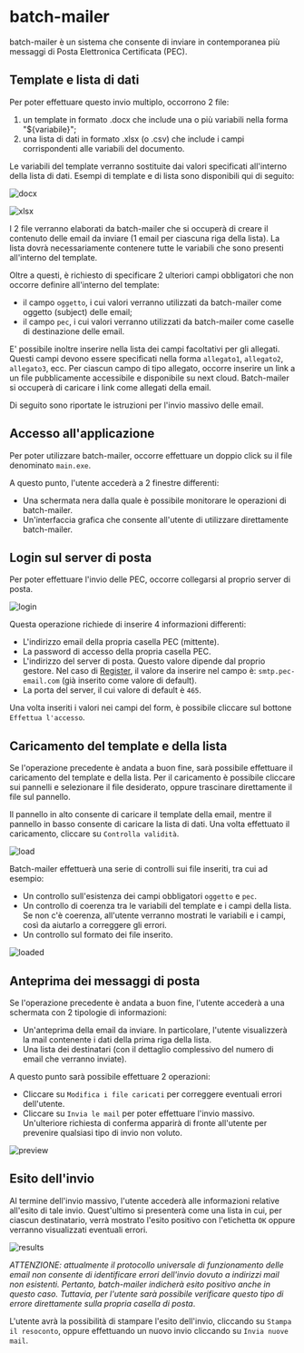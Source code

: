 # batch-mailer
batch-mailer è un sistema che consente di inviare in contemporanea più messaggi di Posta Elettronica Certificata (PEC). 

## Template e lista di dati
Per poter effettuare questo invio multiplo, occorrono 2 file:
1. un template in formato .docx che include una o più variabili nella forma "${variabile}";
2. una lista di dati in formato .xlsx (o .csv) che include i campi corrispondenti alle variabili del documento.

Le variabili del template verranno sostituite dai valori specificati all'interno della lista di dati. Esempi di template e di lista sono disponibili qui di seguito:

![docx](https://github.com/synapta/batch-mailer/blob/master/docs/docx.png)

![xlsx](https://github.com/synapta/batch-mailer/blob/master/docs/xlsx.png)

I 2 file verranno elaborati da batch-mailer che si occuperà di creare il contenuto delle email da inviare (1 email per ciascuna riga della lista). La lista dovrà necessariamente contenere tutte le variabili che sono presenti all'interno del template.

Oltre a questi, è richiesto di specificare 2 ulteriori campi obbligatori che non occorre definire all'interno del template:
* il campo `oggetto`, i cui valori verranno utilizzati da batch-mailer come oggetto (subject) delle email;
* il campo `pec`, i cui valori verranno utilizzati da batch-mailer come caselle di destinazione delle email.

E' possibile inoltre inserire nella lista dei campi facoltativi per gli allegati. Questi campi devono essere specificati nella forma `allegato1`, `allegato2`, `allegato3`, ecc. Per ciascun campo di tipo allegato, occorre inserire un link a un file pubblicamente accessibile e disponibile su next cloud. Batch-mailer si occuperà di caricare i link come allegati della email.

Di seguito sono riportate le istruzioni per l'invio massivo delle email.

## Accesso all'applicazione
Per poter utilizzare batch-mailer, occorre effettuare un doppio click su il file denominato `main.exe`.

A questo punto, l'utente accederà a 2 finestre differenti:
* Una schermata nera dalla quale è possibile monitorare le operazioni di batch-mailer.
* Un'interfaccia grafica che consente all'utente di utilizzare direttamente batch-mailer.

## Login sul server di posta
Per poter effettuare l'invio delle PEC, occorre collegarsi al proprio server di posta. 

![login](https://github.com/synapta/batch-mailer/blob/master/docs/login.png)

Questa operazione richiede di inserire 4 informazioni differenti:
* L'indirizzo email della propria casella PEC (mittente).
* La password di accesso della propria casella PEC.
* L'indirizzo del server di posta. Questo valore dipende dal proprio gestore. Nel caso di [Register](https://www.pec.net/), il valore da inserire nel campo è: `smtp.pec-email.com` (già inserito come valore di default).
* La porta del server, il cui valore di default è `465`.

Una volta inseriti i valori nei campi del form, è possibile cliccare sul bottone `Effettua l'accesso`.

## Caricamento del template e della lista
Se l'operazione precedente è andata a buon fine, sarà possibile effettuare il caricamento del template e della lista. Per il caricamento è possibile cliccare sui pannelli e selezionare il file desiderato, oppure trascinare direttamente il file sul pannello.

Il pannello in alto consente di caricare il template della email, mentre il pannello in basso consente di caricare la lista di dati. Una volta effettuato il caricamento, cliccare su `Controlla validità`.

![load](https://github.com/synapta/batch-mailer/blob/master/docs/load.png)

Batch-mailer effettuerà una serie di controlli sui file inseriti, tra cui ad esempio:
* Un controllo sull'esistenza dei campi obbligatori `oggetto` e `pec`.
* Un controllo di coerenza tra le variabili del template e i campi della lista. Se non c'è coerenza, all'utente verranno mostrati le variabili e i campi, così da aiutarlo a correggere gli errori.
* Un controllo sul formato dei file inserito.

![loaded](https://github.com/synapta/batch-mailer/blob/master/docs/loaded.png)

## Anteprima dei messaggi di posta
Se l'operazione precedente è andata a buon fine, l'utente accederà a una schermata con 2 tipologie di informazioni:
* Un'anteprima della email da inviare. In particolare, l'utente visualizzerà la mail contenente i dati della prima riga della lista.
* Una lista dei destinatari (con il dettaglio complessivo del numero di email che verranno inviate).

A questo punto sarà possibile effettuare 2 operazioni:
* Cliccare su `Modifica i file caricati` per correggere eventuali errori dell'utente.
* Cliccare su `Invia le mail` per poter effettuare l'invio massivo. Un'ulteriore richiesta di conferma apparirà di fronte all'utente per prevenire qualsiasi tipo di invio non voluto.

![preview](https://github.com/synapta/batch-mailer/blob/master/docs/preview.png)

## Esito dell'invio
Al termine dell'invio massivo, l'utente accederà alle informazioni relative all'esito di tale invio. Quest'ultimo si presenterà come una lista in cui, per ciascun destinatario, verrà mostrato l'esito positivo con l'etichetta `OK` oppure verranno visualizzati eventuali errori.

![results](https://github.com/synapta/batch-mailer/blob/master/docs/results.png)

*ATTENZIONE: attualmente il protocollo universale di funzionamento delle email non consente di identificare errori dell'invio dovuto a indirizzi mail non esistenti. Pertanto, batch-mailer indicherà esito positivo anche in questo caso. Tuttavia, per l'utente sarà possibile verificare questo tipo di errore direttamente sulla propria casella di posta*.

L'utente avrà la possibilità di stampare l'esito dell'invio, cliccando su `Stampa il resoconto`, oppure effettuando un nuovo invio cliccando su `Invia nuove mail`.
